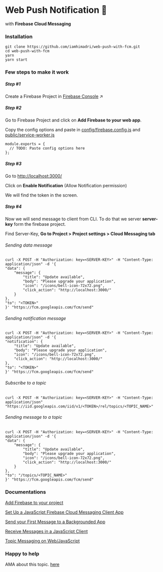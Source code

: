 # Web Push Notification :bell:
with **Firebase Cloud Messaging**

### Installation
```
git clone https://github.com/iamhimadri/web-push-with-fcm.git
cd web-push-with-fcm
yarn
yarn start
```
### Few steps to make it work

##### Step #1
Create a Firebase Project in [Firebase Console](https://console.firebase.google.com/) :arrow_upper_right:

##### Step #2
Go to Firebase Project and click on **Add Firebase to your web app**.

Copy the config options and paste in [config/firebase.config.js](https://github.com/iamhimadri/web-push-with-fcm/blob/master/config/firebase.config.js#L2) and [public/service-worker.js](https://github.com/iamhimadri/web-push-with-fcm/blob/master/public/service-worker.js#L5)
```
module.exports = {
  // TODO: Paste config options here
};
```

##### Step #3
Go to [http://localhost:3000/](http://localhost:3000/)

Click on **Enable Notification** (Allow Notification permission)

We will find the token in the screen.

##### Step #4
Now we will send message to client from CLI. To do that we server **server-key** form the firebase project.

Find Server-Key, **Go to Project > Project settings > Cloud Messaging tab**

###### Sending data message
```
curl -X POST -H "Authorization: key=<SERVER-KEY>" -H "Content-Type: application/json" -d '{
"data": {
    "message": {
        "title": "Update available",
        "body": "Please upgrade your application",
        "icon": "/icons/bell-icon-72x72.png",
        "click_action": "http://localhost:3000/"
    }
},
"to": "<TOKEN>"
}' "https://fcm.googleapis.com/fcm/send"
```
###### Sending notification message
```
curl -X POST -H "Authorization: key=<SERVER-KEY>" -H "Content-Type: application/json" -d '{
"notification": {
    "title": "Update available",
    "body": "Please upgrade your application",
    "icon": "/icons/bell-icon-72x72.png",
    "click_action": "http://localhost:3000/"
},
"to": "<TOKEN>"
}' "https://fcm.googleapis.com/fcm/send"
```
###### Subscribe to a topic
```
curl -X POST -H "Authorization: key=<SERVER-KEY>" -H "Content-Type: application/json" "https://iid.googleapis.com/iid/v1/<TOKEN>/rel/topics/<TOPIC_NAME>"
```
###### Sending message to a topic
```
curl -X POST -H "Authorization: key=<SERVER-KEY>" -H "Content-Type: application/json" -d '{
"data": {
    "message": {
        "title": "Update available",
        "body": "Please upgrade your application",
        "icon": "/icons/bell-icon-72x72.png",
        "click_action": "http://localhost:3000/"
    }
},
"to": "/topics/<TOPIC_NAME>"
}' "https://fcm.googleapis.com/fcm/send"
```
### Documentations

[Add Firebase to your project](https://firebase.google.com/docs/web/setup)

[Set Up a JavaScript Firebase Cloud Messaging Client App](https://firebase.google.com/docs/cloud-messaging/js/client)

[Send your First Message to a Backgrounded App](https://firebase.google.com/docs/cloud-messaging/js/first-message)

[Receive Messages in a JavaScript Client](https://firebase.google.com/docs/cloud-messaging/js/receive)

[Topic Messaging on Web/JavaScript](https://firebase.google.com/docs/cloud-messaging/js/topic-messaging)

### Happy to help

AMA about this topic. [here](https://github.com/iamhimadri/web-push-with-fcm/issues/new)
